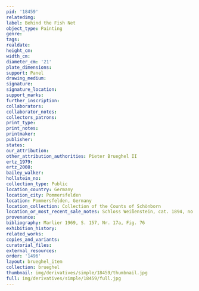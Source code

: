 ```yaml
---
pid: '18459'
relatedimg: 
label: Behind the Fish Net
object_type: Painting
genre: 
tags: 
realdate: 
height_cm: 
width_cm: 
diameter_cm: '21'
plate_dimensions: 
support: Panel
drawing_medium: 
signature: 
signature_location: 
support_marks: 
further_inscription: 
collaborators: 
collaborator_notes: 
collectors_patrons: 
print_type: 
print_notes: 
printmaker: 
publisher: 
states: 
our_attribution: 
other_attribution_authorities: Pieter Brueghel II
ertz_1979: 
ertz_2008: 
bailey_walker: 
hollstein_no: 
collection_type: Public
location_country: Germany
location_city: Pommersfelden
location: Pommersfelden, Germany
location_collection: Collection of the Counts of Schönborn
location_or_most_recent_sale_notes: Schloss Weißenstein, cat. 1894, no. 72b
provenance: 
bibliography: Marlier 1969, S. 157, Nr. 17a, Fig. 76
exhibition_history: 
related_works: 
copies_and_variants: 
curatorial_files: 
external_resources: 
order: '1496'
layout: brueghel_item
collection: brueghel
thumbnail: img/derivatives/simple/18459/thumbnail.jpg
full: img/derivatives/simple/18459/full.jpg
---
```

